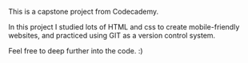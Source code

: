 This is a capstone project from Codecademy.

In this project I studied lots of HTML and css to create mobile-friendly websites,
and practiced using GIT as a version control system.

Feel free to deep further into the code. :)